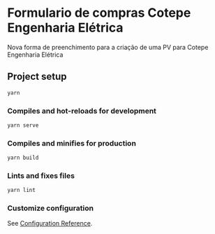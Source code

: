# Formulario de compras Cotepe Engenharia Elétrica

Nova forma de preenchimento para a criação de uma PV para Cotepe Engenharia Elétrica

## Project setup

```bash
yarn
```

### Compiles and hot-reloads for development

```bash
yarn serve
```

### Compiles and minifies for production

```bash
yarn build
```

### Lints and fixes files

```bash
yarn lint
```

### Customize configuration

See [Configuration Reference](https://cli.vuejs.org/config/).
